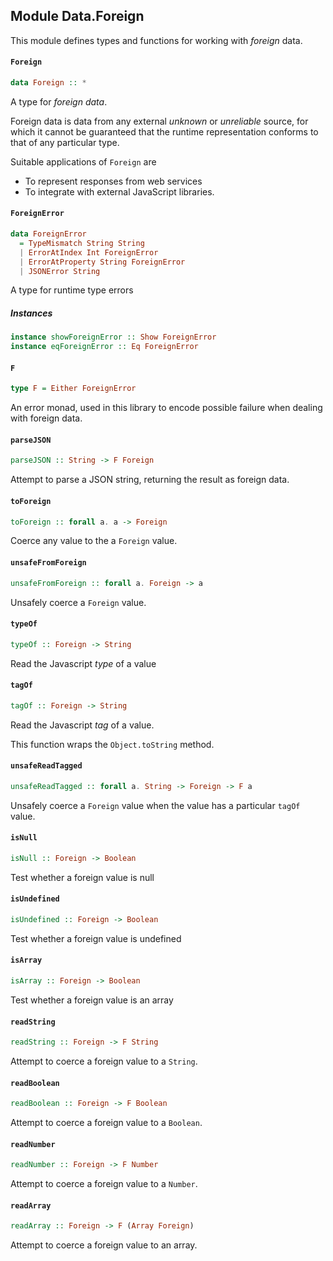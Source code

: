 ## Module Data.Foreign

This module defines types and functions for working with _foreign_
data.

#### `Foreign`

``` purescript
data Foreign :: *
```

A type for _foreign data_.

Foreign data is data from any external _unknown_ or _unreliable_
source, for which it cannot be guaranteed that the runtime representation
conforms to that of any particular type.

Suitable applications of `Foreign` are

- To represent responses from web services
- To integrate with external JavaScript libraries.

#### `ForeignError`

``` purescript
data ForeignError
  = TypeMismatch String String
  | ErrorAtIndex Int ForeignError
  | ErrorAtProperty String ForeignError
  | JSONError String
```

A type for runtime type errors

##### Instances
``` purescript
instance showForeignError :: Show ForeignError
instance eqForeignError :: Eq ForeignError
```

#### `F`

``` purescript
type F = Either ForeignError
```

An error monad, used in this library to encode possible failure when
dealing with foreign data.

#### `parseJSON`

``` purescript
parseJSON :: String -> F Foreign
```

Attempt to parse a JSON string, returning the result as foreign data.

#### `toForeign`

``` purescript
toForeign :: forall a. a -> Foreign
```

Coerce any value to the a `Foreign` value.

#### `unsafeFromForeign`

``` purescript
unsafeFromForeign :: forall a. Foreign -> a
```

Unsafely coerce a `Foreign` value.

#### `typeOf`

``` purescript
typeOf :: Foreign -> String
```

Read the Javascript _type_ of a value

#### `tagOf`

``` purescript
tagOf :: Foreign -> String
```

Read the Javascript _tag_ of a value.

This function wraps the `Object.toString` method.

#### `unsafeReadTagged`

``` purescript
unsafeReadTagged :: forall a. String -> Foreign -> F a
```

Unsafely coerce a `Foreign` value when the value has a particular `tagOf`
value.

#### `isNull`

``` purescript
isNull :: Foreign -> Boolean
```

Test whether a foreign value is null

#### `isUndefined`

``` purescript
isUndefined :: Foreign -> Boolean
```

Test whether a foreign value is undefined

#### `isArray`

``` purescript
isArray :: Foreign -> Boolean
```

Test whether a foreign value is an array

#### `readString`

``` purescript
readString :: Foreign -> F String
```

Attempt to coerce a foreign value to a `String`.

#### `readBoolean`

``` purescript
readBoolean :: Foreign -> F Boolean
```

Attempt to coerce a foreign value to a `Boolean`.

#### `readNumber`

``` purescript
readNumber :: Foreign -> F Number
```

Attempt to coerce a foreign value to a `Number`.

#### `readArray`

``` purescript
readArray :: Foreign -> F (Array Foreign)
```

Attempt to coerce a foreign value to an array.


